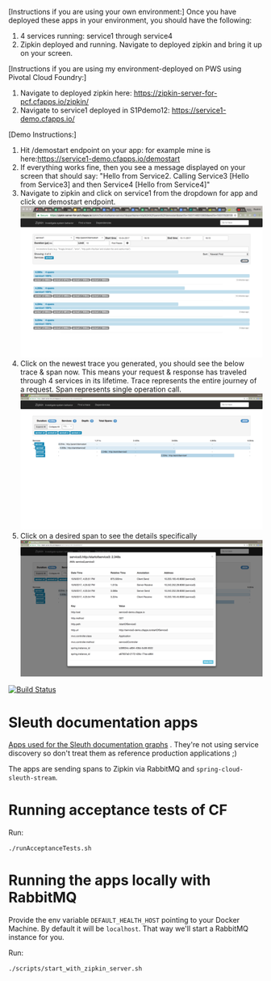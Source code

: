 [Instructions if you are using your own environment:]
Once you have deployed these apps in your environment, you should have the following:
1. 4 services running: service1 through service4
2. Zipkin deployed and running. Navigate to deployed zipkin and bring it up on your screen.

[Instructions if you are using my environment-deployed on PWS using Pivotal Cloud Foundry:]

1. Navigate to deployed zipkin here: https://zipkin-server-for-pcf.cfapps.io/zipkin/
2. Navigate to service1 deployed in S1Pdemo12: https://service1-demo.cfapps.io/

[Demo Instructions:]
1. Hit /demostart endpoint on your app: for example mine is here:https://service1-demo.cfapps.io/demostart
2. If everything works fine, then you see a message displayed on your screen that should say: "Hello from Service2. Calling Service3 [Hello from Service3] and then Service4 [Hello from Service4]"
3. Navigate to zipkin and click on service1 from the dropdown for app and click on demostart endpoint.
![Screenshot](zipkin_ui.png)
4. Click on the newest trace you generated, you should see the below trace & span now. This means your request & response has traveled through 4 services in its lifetime. Trace represents the entire journey of a request. Span represents single operation call.
![Screenshot](zipkin_trace.png)
5. Click on a desired span to see the details specifically 
![Screenshot](zipkin_span.png)







[![Build Status](https://travis-ci.org/spring-cloud-samples/sleuth-documentation-apps.svg)](https://travis-ci.org/spring-cloud-samples/sleuth-documentation-apps)

# Sleuth documentation apps

[Apps used for the Sleuth documentation graphs](http://cloud.spring.io/spring-cloud-sleuth/spring-cloud-sleuth.html) . They're not using
service discovery so don't treat them as reference production applications ;)

The apps are sending spans to Zipkin via RabbitMQ and `spring-cloud-sleuth-stream`.

# Running acceptance tests of CF

Run:

```
./runAcceptanceTests.sh
```

# Running the apps locally with RabbitMQ

Provide the env variable `DEFAULT_HEALTH_HOST` pointing to your Docker Machine. By default it will be `localhost`.
That way we'll start a RabbitMQ instance for you.

Run:

```
./scripts/start_with_zipkin_server.sh
```

